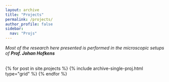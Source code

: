 ```yaml
---
layout: archive
title: "Projects"
permalink: /projects/
author_profile: false
sidebar:
  nav: "Projs"
---
```



<p><i> Most of the research here presented is performed in the microscopic setups of <b>Prof. Johan Hofkens</b></i></p>
<br>
<div class="grid__wrapper">
  {% for post in site.projects %}
    {% include archive-single-proj.html type="grid" %}
  {% endfor %}
</div>
